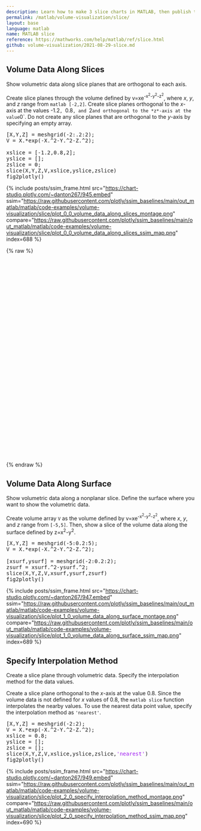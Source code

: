 ```yaml
---
description: Learn how to make 3 slice charts in MATLAB, then publish them to the Web with Plotly.
permalink: /matlab/volume-visualization/slice/
layout: base
language: matlab
name: MATLAB slice
reference: https://mathworks.com/help/matlab/ref/slice.html
github: volume-visualization/2021-08-29-slice.md
---
```



## Volume Data Along Slices

Show volumetric data along slice planes that are orthogonal to each axis.

Create slice planes through the volume defined by v=xe<sup>-x<sup>2</sup>-y<sup>2</sup>-z<sup>2</sup></sup>, where *x*, *y*, and *z* range from ```matlab [-2,2]```. Create slice planes orthogonal to the *x*-axis at the values -1.2`, `0.8`, and `2` and orthogonal to the *z*-axis at the value `0`. Do not create any slice planes that are orthogonal to the *y*-axis by specifying an empty array.

<pre class="mcode">
[X,Y,Z] = meshgrid(-2:.2:2);
V = X.*exp(-X.^2-Y.^2-Z.^2);

xslice = [-1.2,0.8,2];   
yslice = [];
zslice = 0;
slice(X,Y,Z,V,xslice,yslice,zslice)
fig2plotly()
</pre>

{% include posts/ssim_frame.html 
  src="https://chart-studio.plotly.com/~danton267/945.embed" 
  ssim="https://raw.githubusercontent.com/plotly/ssim_baselines/main/out_matlab/matlab/code-examples/volume-visualization/slice/plot_0_0_volume_data_along_slices_montage.png" 
  compare="https://raw.githubusercontent.com/plotly/ssim_baselines/main/out_matlab/matlab/code-examples/volume-visualization/slice/plot_0_0_volume_data_along_slices_ssim_map.png" 
  index=688
%}


{% raw %}

<div id = "94312115-2bfd-493b-8dad-de0b943b420a" class = "plotly-graph-div js-plotly-plot" style = "height:525px; width:100%;"></div>
<script type = "text/javascript" > require(["plotly"], function(Plotly) {
    window.PLOTLYENV = window.PLOTLYENV || {};
    if (document.getElementById("94312115-2bfd-493b-8dad-de0b943b420a")) {
        Plotly.newPlot("94312115-2bfd-493b-8dad-de0b943b420a", [{
            "hovertemplate": "x=%{x}<br>y=%{y}<extra></extra>",
            "legendgroup": "",
            "line": {
                "color": "#636efa",
                "dash": "solid"
            },
            "marker": {
                "symbol": "circle"
            },
            "mode": "lines",
            "name": "",
            "orientation": "v",
            "showlegend": false,
            "type": "scatter",
            "x": ["a", "b", "c"],
            "xaxis": "x",
            "y": [1, 3, 2],
            "yaxis": "y"
        }], {
            "legend": {
                "tracegroupgap": 0
            },
            "template": {
                "data": {
                    "bar": [{
                        "error_x": {
                            "color": "#2a3f5f"
                        },
                        "error_y": {
                            "color": "#2a3f5f"
                        },
                        "marker": {
                            "line": {
                                "color": "#E5ECF6",
                                "width": 0.5
                            },
                            "pattern": {
                                "fillmode": "overlay",
                                "size": 10,
                                "solidity": 0.2
                            }
                        },
                        "type": "bar"
                    }],
                    "barpolar": [{
                        "marker": {
                            "line": {
                                "color": "#E5ECF6",
                                "width": 0.5
                            },
                            "pattern": {
                                "fillmode": "overlay",
                                "size": 10,
                                "solidity": 0.2
                            }
                        },
                        "type": "barpolar"
                    }],
                    "carpet": [{
                        "aaxis": {
                            "endlinecolor": "#2a3f5f",
                            "gridcolor": "white",
                            "linecolor": "white",
                            "minorgridcolor": "white",
                            "startlinecolor": "#2a3f5f"
                        },
                        "baxis": {
                            "endlinecolor": "#2a3f5f",
                            "gridcolor": "white",
                            "linecolor": "white",
                            "minorgridcolor": "white",
                            "startlinecolor": "#2a3f5f"
                        },
                        "type": "carpet"
                    }],
                    "choropleth": [{
                        "colorbar": {
                            "outlinewidth": 0,
                            "ticks": ""
                        },
                        "type": "choropleth"
                    }],
                    "contour": [{
                        "colorbar": {
                            "outlinewidth": 0,
                            "ticks": ""
                        },
                        "colorscale": [
                            [0.0, "#0d0887"],
                            [0.1111111111111111, "#46039f"],
                            [0.2222222222222222, "#7201a8"],
                            [0.3333333333333333, "#9c179e"],
                            [0.4444444444444444, "#bd3786"],
                            [0.5555555555555556, "#d8576b"],
                            [0.6666666666666666, "#ed7953"],
                            [0.7777777777777778, "#fb9f3a"],
                            [0.8888888888888888, "#fdca26"],
                            [1.0, "#f0f921"]
                        ],
                        "type": "contour"
                    }],
                    "contourcarpet": [{
                        "colorbar": {
                            "outlinewidth": 0,
                            "ticks": ""
                        },
                        "type": "contourcarpet"
                    }],
                    "heatmap": [{
                        "colorbar": {
                            "outlinewidth": 0,
                            "ticks": ""
                        },
                        "colorscale": [
                            [0.0, "#0d0887"],
                            [0.1111111111111111, "#46039f"],
                            [0.2222222222222222, "#7201a8"],
                            [0.3333333333333333, "#9c179e"],
                            [0.4444444444444444, "#bd3786"],
                            [0.5555555555555556, "#d8576b"],
                            [0.6666666666666666, "#ed7953"],
                            [0.7777777777777778, "#fb9f3a"],
                            [0.8888888888888888, "#fdca26"],
                            [1.0, "#f0f921"]
                        ],
                        "type": "heatmap"
                    }],
                    "heatmapgl": [{
                        "colorbar": {
                            "outlinewidth": 0,
                            "ticks": ""
                        },
                        "colorscale": [
                            [0.0, "#0d0887"],
                            [0.1111111111111111, "#46039f"],
                            [0.2222222222222222, "#7201a8"],
                            [0.3333333333333333, "#9c179e"],
                            [0.4444444444444444, "#bd3786"],
                            [0.5555555555555556, "#d8576b"],
                            [0.6666666666666666, "#ed7953"],
                            [0.7777777777777778, "#fb9f3a"],
                            [0.8888888888888888, "#fdca26"],
                            [1.0, "#f0f921"]
                        ],
                        "type": "heatmapgl"
                    }],
                    "histogram": [{
                        "marker": {
                            "pattern": {
                                "fillmode": "overlay",
                                "size": 10,
                                "solidity": 0.2
                            }
                        },
                        "type": "histogram"
                    }],
                    "histogram2d": [{
                        "colorbar": {
                            "outlinewidth": 0,
                            "ticks": ""
                        },
                        "colorscale": [
                            [0.0, "#0d0887"],
                            [0.1111111111111111, "#46039f"],
                            [0.2222222222222222, "#7201a8"],
                            [0.3333333333333333, "#9c179e"],
                            [0.4444444444444444, "#bd3786"],
                            [0.5555555555555556, "#d8576b"],
                            [0.6666666666666666, "#ed7953"],
                            [0.7777777777777778, "#fb9f3a"],
                            [0.8888888888888888, "#fdca26"],
                            [1.0, "#f0f921"]
                        ],
                        "type": "histogram2d"
                    }],
                    "histogram2dcontour": [{
                        "colorbar": {
                            "outlinewidth": 0,
                            "ticks": ""
                        },
                        "colorscale": [
                            [0.0, "#0d0887"],
                            [0.1111111111111111, "#46039f"],
                            [0.2222222222222222, "#7201a8"],
                            [0.3333333333333333, "#9c179e"],
                            [0.4444444444444444, "#bd3786"],
                            [0.5555555555555556, "#d8576b"],
                            [0.6666666666666666, "#ed7953"],
                            [0.7777777777777778, "#fb9f3a"],
                            [0.8888888888888888, "#fdca26"],
                            [1.0, "#f0f921"]
                        ],
                        "type": "histogram2dcontour"
                    }],
                    "mesh3d": [{
                        "colorbar": {
                            "outlinewidth": 0,
                            "ticks": ""
                        },
                        "type": "mesh3d"
                    }],
                    "parcoords": [{
                        "line": {
                            "colorbar": {
                                "outlinewidth": 0,
                                "ticks": ""
                            }
                        },
                        "type": "parcoords"
                    }],
                    "pie": [{
                        "automargin": true,
                        "type": "pie"
                    }],
                    "scatter": [{
                        "marker": {
                            "colorbar": {
                                "outlinewidth": 0,
                                "ticks": ""
                            }
                        },
                        "type": "scatter"
                    }],
                    "scatter3d": [{
                        "line": {
                            "colorbar": {
                                "outlinewidth": 0,
                                "ticks": ""
                            }
                        },
                        "marker": {
                            "colorbar": {
                                "outlinewidth": 0,
                                "ticks": ""
                            }
                        },
                        "type": "scatter3d"
                    }],
                    "scattercarpet": [{
                        "marker": {
                            "colorbar": {
                                "outlinewidth": 0,
                                "ticks": ""
                            }
                        },
                        "type": "scattercarpet"
                    }],
                    "scattergeo": [{
                        "marker": {
                            "colorbar": {
                                "outlinewidth": 0,
                                "ticks": ""
                            }
                        },
                        "type": "scattergeo"
                    }],
                    "scattergl": [{
                        "marker": {
                            "colorbar": {
                                "outlinewidth": 0,
                                "ticks": ""
                            }
                        },
                        "type": "scattergl"
                    }],
                    "scattermapbox": [{
                        "marker": {
                            "colorbar": {
                                "outlinewidth": 0,
                                "ticks": ""
                            }
                        },
                        "type": "scattermapbox"
                    }],
                    "scatterpolar": [{
                        "marker": {
                            "colorbar": {
                                "outlinewidth": 0,
                                "ticks": ""
                            }
                        },
                        "type": "scatterpolar"
                    }],
                    "scatterpolargl": [{
                        "marker": {
                            "colorbar": {
                                "outlinewidth": 0,
                                "ticks": ""
                            }
                        },
                        "type": "scatterpolargl"
                    }],
                    "scatterternary": [{
                        "marker": {
                            "colorbar": {
                                "outlinewidth": 0,
                                "ticks": ""
                            }
                        },
                        "type": "scatterternary"
                    }],
                    "surface": [{
                        "colorbar": {
                            "outlinewidth": 0,
                            "ticks": ""
                        },
                        "colorscale": [
                            [0.0, "#0d0887"],
                            [0.1111111111111111, "#46039f"],
                            [0.2222222222222222, "#7201a8"],
                            [0.3333333333333333, "#9c179e"],
                            [0.4444444444444444, "#bd3786"],
                            [0.5555555555555556, "#d8576b"],
                            [0.6666666666666666, "#ed7953"],
                            [0.7777777777777778, "#fb9f3a"],
                            [0.8888888888888888, "#fdca26"],
                            [1.0, "#f0f921"]
                        ],
                        "type": "surface"
                    }],
                    "table": [{
                        "cells": {
                            "fill": {
                                "color": "#EBF0F8"
                            },
                            "line": {
                                "color": "white"
                            }
                        },
                        "header": {
                            "fill": {
                                "color": "#C8D4E3"
                            },
                            "line": {
                                "color": "white"
                            }
                        },
                        "type": "table"
                    }]
                },
                "layout": {
                    "annotationdefaults": {
                        "arrowcolor": "#2a3f5f",
                        "arrowhead": 0,
                        "arrowwidth": 1
                    },
                    "autotypenumbers": "strict",
                    "coloraxis": {
                        "colorbar": {
                            "outlinewidth": 0,
                            "ticks": ""
                        }
                    },
                    "colorscale": {
                        "diverging": [
                            [0, "#8e0152"],
                            [0.1, "#c51b7d"],
                            [0.2, "#de77ae"],
                            [0.3, "#f1b6da"],
                            [0.4, "#fde0ef"],
                            [0.5, "#f7f7f7"],
                            [0.6, "#e6f5d0"],
                            [0.7, "#b8e186"],
                            [0.8, "#7fbc41"],
                            [0.9, "#4d9221"],
                            [1, "#276419"]
                        ],
                        "sequential": [
                            [0.0, "#0d0887"],
                            [0.1111111111111111, "#46039f"],
                            [0.2222222222222222, "#7201a8"],
                            [0.3333333333333333, "#9c179e"],
                            [0.4444444444444444, "#bd3786"],
                            [0.5555555555555556, "#d8576b"],
                            [0.6666666666666666, "#ed7953"],
                            [0.7777777777777778, "#fb9f3a"],
                            [0.8888888888888888, "#fdca26"],
                            [1.0, "#f0f921"]
                        ],
                        "sequentialminus": [
                            [0.0, "#0d0887"],
                            [0.1111111111111111, "#46039f"],
                            [0.2222222222222222, "#7201a8"],
                            [0.3333333333333333, "#9c179e"],
                            [0.4444444444444444, "#bd3786"],
                            [0.5555555555555556, "#d8576b"],
                            [0.6666666666666666, "#ed7953"],
                            [0.7777777777777778, "#fb9f3a"],
                            [0.8888888888888888, "#fdca26"],
                            [1.0, "#f0f921"]
                        ]
                    },
                    "colorway": ["#636efa", "#EF553B", "#00cc96", "#ab63fa", "#FFA15A", "#19d3f3", "#FF6692", "#B6E880", "#FF97FF", "#FECB52"],
                    "font": {
                        "color": "#2a3f5f"
                    },
                    "geo": {
                        "bgcolor": "white",
                        "lakecolor": "white",
                        "landcolor": "#E5ECF6",
                        "showlakes": true,
                        "showland": true,
                        "subunitcolor": "white"
                    },
                    "hoverlabel": {
                        "align": "left"
                    },
                    "hovermode": "closest",
                    "mapbox": {
                        "style": "light"
                    },
                    "paper_bgcolor": "white",
                    "plot_bgcolor": "#E5ECF6",
                    "polar": {
                        "angularaxis": {
                            "gridcolor": "white",
                            "linecolor": "white",
                            "ticks": ""
                        },
                        "bgcolor": "#E5ECF6",
                        "radialaxis": {
                            "gridcolor": "white",
                            "linecolor": "white",
                            "ticks": ""
                        }
                    },
                    "scene": {
                        "xaxis": {
                            "backgroundcolor": "#E5ECF6",
                            "gridcolor": "white",
                            "gridwidth": 2,
                            "linecolor": "white",
                            "showbackground": true,
                            "ticks": "",
                            "zerolinecolor": "white"
                        },
                        "yaxis": {
                            "backgroundcolor": "#E5ECF6",
                            "gridcolor": "white",
                            "gridwidth": 2,
                            "linecolor": "white",
                            "showbackground": true,
                            "ticks": "",
                            "zerolinecolor": "white"
                        },
                        "zaxis": {
                            "backgroundcolor": "#E5ECF6",
                            "gridcolor": "white",
                            "gridwidth": 2,
                            "linecolor": "white",
                            "showbackground": true,
                            "ticks": "",
                            "zerolinecolor": "white"
                        }
                    },
                    "shapedefaults": {
                        "line": {
                            "color": "#2a3f5f"
                        }
                    },
                    "ternary": {
                        "aaxis": {
                            "gridcolor": "white",
                            "linecolor": "white",
                            "ticks": ""
                        },
                        "baxis": {
                            "gridcolor": "white",
                            "linecolor": "white",
                            "ticks": ""
                        },
                        "bgcolor": "#E5ECF6",
                        "caxis": {
                            "gridcolor": "white",
                            "linecolor": "white",
                            "ticks": ""
                        }
                    },
                    "title": {
                        "x": 0.05
                    },
                    "xaxis": {
                        "automargin": true,
                        "gridcolor": "white",
                        "linecolor": "white",
                        "ticks": "",
                        "title": {
                            "standoff": 15
                        },
                        "zerolinecolor": "white",
                        "zerolinewidth": 2
                    },
                    "yaxis": {
                        "automargin": true,
                        "gridcolor": "white",
                        "linecolor": "white",
                        "ticks": "",
                        "title": {
                            "standoff": 15
                        },
                        "zerolinecolor": "white",
                        "zerolinewidth": 2
                    }
                }
            },
            "title": {
                "text": "sample figure"
            },
            "xaxis": {
                "anchor": "y",
                "domain": [0.0, 1.0],
                "title": {
                    "text": "x"
                }
            },
            "yaxis": {
                "anchor": "x",
                "domain": [0.0, 1.0],
                "title": {
                    "text": "y"
                }
            }
        }, {
            "responsive": true
        }).then(function() {

            var gd = document.getElementById('94312115-2bfd-493b-8dad-de0b943b420a');
            var x = new MutationObserver(function(mutations, observer) {
                {
                    var display = window.getComputedStyle(gd).display;
                    if (!display || display === 'none') {
                        {
                            console.log([gd, 'removed!']);
                            Plotly.purge(gd);
                            observer.disconnect();
                        }
                    }
                }
            });

            // Listen for the removal of the full notebook cells
            var notebookContainer = gd.closest('#notebook-container');
            if (notebookContainer) {
                {
                    x.observe(notebookContainer, {
                        childList: true
                    });
                }
            }

            // Listen for the clearing of the current output cell
            var outputEl = gd.closest('.output');
            if (outputEl) {
                {
                    x.observe(outputEl, {
                        childList: true
                    });
                }
            }

        })
    };
}); 
</script>

{% endraw %}



<!--------------------- EXAMPLE BREAK ------------------------->

## Volume Data Along Surface

Show volumetric data along a nonplanar slice. Define the surface where you want to show the volumetric data.

Create volume array `V` as the volume defined by v=xe<sup>-x<sup>2</sup>-y<sup>2</sup>-z<sup>2</sup></sup>, where *x*, *y*, and *z* range from `[-5,5]`. Then, show a slice of the volume data along the surface defined by z=x<sup>2</sup>-y<sup>2</sup>. 

<pre class="mcode">
[X,Y,Z] = meshgrid(-5:0.2:5);
V = X.*exp(-X.^2-Y.^2-Z.^2);

[xsurf,ysurf] = meshgrid(-2:0.2:2);
zsurf = xsurf.^2-ysurf.^2;
slice(X,Y,Z,V,xsurf,ysurf,zsurf)
fig2plotly()
</pre>

{% include posts/ssim_frame.html 
  src="https://chart-studio.plotly.com/~danton267/947.embed" 
  ssim="https://raw.githubusercontent.com/plotly/ssim_baselines/main/out_matlab/matlab/code-examples/volume-visualization/slice/plot_1_0_volume_data_along_surface_montage.png" 
  compare="https://raw.githubusercontent.com/plotly/ssim_baselines/main/out_matlab/matlab/code-examples/volume-visualization/slice/plot_1_0_volume_data_along_surface_ssim_map.png" 
  index=689
%}



<!--------------------- EXAMPLE BREAK ------------------------->

## Specify Interpolation Method

Create a slice plane through volumetric data. Specify the interpolation method for the data values.

Create a slice plane orthogonal to the *x*-axis at the value 0.8. Since the volume data is not defined for *x* values of 0.8, the ```matlab slice``` function interpolates the nearby values. To use the nearest data point value, specify the interpolation method as `'nearest'`. 

<pre class="mcode">
[X,Y,Z] = meshgrid(-2:2);
V = X.*exp(-X.^2-Y.^2-Z.^2);
xslice = 0.8;   
yslice = [];
zslice = [];
slice(X,Y,Z,V,xslice,yslice,zslice,<span style='color:#A020F0'>'nearest'</span>)
fig2plotly()
</pre>

{% include posts/ssim_frame.html 
  src="https://chart-studio.plotly.com/~danton267/949.embed" 
  ssim="https://raw.githubusercontent.com/plotly/ssim_baselines/main/out_matlab/matlab/code-examples/volume-visualization/slice/plot_2_0_specify_interpolation_method_montage.png" 
  compare="https://raw.githubusercontent.com/plotly/ssim_baselines/main/out_matlab/matlab/code-examples/volume-visualization/slice/plot_2_0_specify_interpolation_method_ssim_map.png" 
  index=690
%}



<!--------------------- EXAMPLE BREAK ------------------------->

